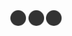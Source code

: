<div class="intro">
  <div class="dot"></div> 
  <div class="dot"></div>
  <div class="dot"></div> 
</div>

<style>
.intro {
  text-align: center;
}  
.dot {
  height: 25px;
  width: 25px;
  background-color: #333;
  border-radius: 50%;  
  display: inline-block;
  animation: pulse 1s infinite;
}
@keyframes pulse {
  0% {
    transform: scale(1); 
  }
  50% {
    transform: scale(1.2);
  }    
  100% {
    transform: scale(1);
  }
}
</style>
